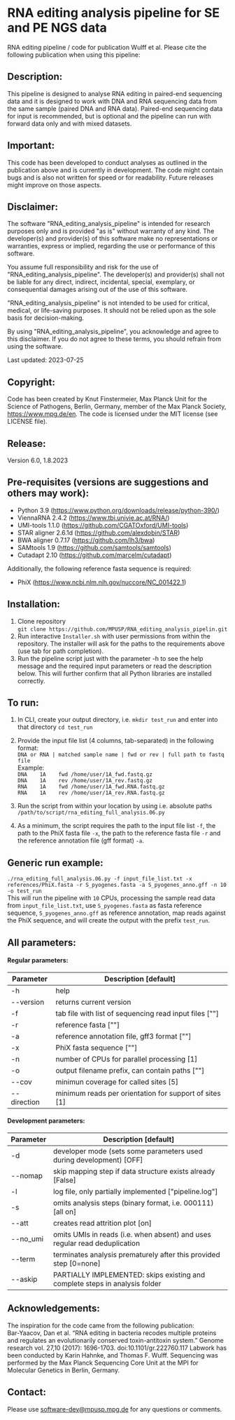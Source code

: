 # RNA editing analysis pipeline for SE and PE NGS data
RNA editing pipeline / code for publication Wulff et al.
Please cite the following publication when using this pipeline:<br>

## Description:
This pipeline is designed to analyse RNA editing in paired-end sequencing data and it is designed to work with DNA and RNA sequencing data from the same sample (paired DNA and RNA data). Paired-end sequencing data for input is recommended, but is optional and the pipeline can run with forward data only and with mixed datasets.

## Important:
This code has been developed to conduct analyses as outlined in the publication above and is currently in development. The code might contain bugs and is also not written for speed or for readability. Future releases might improve on those aspects.

## Disclaimer:

The software "RNA_editing_analysis_pipeline" is intended for research purposes only and is provided "as is" without warranty of any kind. The developer(s) and provider(s) of this software make no representations or warranties, express or implied, regarding the use or performance of this software.

You assume full responsibility and risk for the use of "RNA_editing_analysis_pipeline". The developer(s) and provider(s) shall not be liable for any direct, indirect, incidental, special, exemplary, or consequential damages arising out of the use of this software.

"RNA_editing_analysis_pipeline" is not intended to be used for critical, medical, or life-saving purposes. It should not be relied upon as the sole basis for decision-making.

By using "RNA_editing_analysis_pipeline", you acknowledge and agree to this disclaimer. If you do not agree to these terms, you should refrain from using the software.

Last updated: 2023-07-25

## Copyright:
Code has been created by Knut Finstermeier, Max Planck Unit for the Science of Pathogens, Berlin, Germany, member of the Max Planck Society, https://www.mpg.de/en. The code is licensed under the MIT license (see LICENSE file).

## Release:
Version 6.0, 1.8.2023

## Pre-requisites (versions are suggestions and others may work):
- Python 3.9 (https://www.python.org/downloads/release/python-390/)
- ViennaRNA 2.4.2 (https://www.tbi.univie.ac.at/RNA/)
- UMI-tools 1.1.0 (https://github.com/CGATOxford/UMI-tools)
- STAR aligner 2.6.1d (https://github.com/alexdobin/STAR)
- BWA aligner 0.7.17 (https://github.com/lh3/bwa)
- SAMtools 1.9 (https://github.com/samtools/samtools)
- Cutadapt 2.10 (https://github.com/marcelm/cutadapt)

Additionally, the following reference fasta sequence is required:
- PhiX (https://www.ncbi.nlm.nih.gov/nuccore/NC_001422.1)

## Installation:
1. Clone repository<br>```git clone https://github.com/MPUSP/RNA_editing_analysis_pipelin.git```
2. Run interactive ```Installer.sh``` with user permissions from within the repository. The installer will ask for the paths to the requirements above (use tab for path completion).
3. Run the pipeline script just with the parameter -h to see the help message and the required input parameters or read the description below. This will further confirm that all Python libraries are installed correctly.

## To run:
1. In CLI, create your output directory, i.e. ```mkdir test_run``` and enter into that directory ```cd test_run```
2. Provide the input file list (4 columns, tab-separated) in the following format:<br>
```DNA or RNA | matched sample name | fwd or rev | full path to fastq file```<br>
Example:<br>
```DNA    1A	fwd	/home/user/1A_fwd.fastq.gz```<br>
```DNA    1A	rev	/home/user/1A_rev.fastq.gz```<br>
```RNA    1A	fwd	/home/user/1A_fwd.RNA.fastq.gz```<br>
```RNA    1A	rev	/home/user/1A_rev.RNA.fastq.gz```<br>

3. Run the script from within your location by using i.e. absolute paths ```/path/to/script/rna_editing_full_analysis.06.py```
4. As a minimum, the script requires the path to the input file list ```-f```, the path to the PhiX fasta file ```-x```, the path to the reference fasta file ```-r``` and the reference annotation file (gff format) ```-a```.

## Generic run example:
```./rna_editing_full_analysis.06.py -f input_file_list.txt -x references/PhiX.fasta -r S_pyogenes.fasta -a S_pyogenes_anno.gff -n 10 -o test_run```<br>
This will run the pipeline with ```10``` CPUs, processing the sample read data from ```input_file_list.txt```, use ```S_pyogenes.fasta``` as fasta reference sequence, ```S_pyogenes_anno.gff``` as reference annotation, map reads against the PhiX sequence, and will create the output with the prefix ```test_run```.

## All parameters:
#### Regular parameters:
| Parameter | Description [default] |
| --- | --- |
| -h | help |
| --version | returns current version |
| -f | tab file with list of sequencing read input files [""] |
| -r | reference fasta [""] |
| -a | reference annotation file, gff3 format [""]<br> |
| -x | PhiX fasta sequence [""] |
| -n | number of CPUs for parallel processing [1] |
| -o | output filename prefix, can contain paths [""] |
| --cov | minimun coverage for called sites [5] |
| --direction | minimum reads per orientation for support of sites [1] |

#### Development parameters:
| Parameter | Description [default] |
| --- | --- |
| -d | developer mode (sets some parameters used during development) [OFF] |
| --nomap | skip mapping step if data structure exists already [False] |
| -l | log file, only partially implemented ["pipeline.log"] |
| -s | omits analysis steps (binary format, i.e. 000111) [all on] |
| --att | creates read attrition plot [on] |
| --no_umi | omits UMIs in reads (i.e. when absent) and uses regular read deduplication |
| --term | terminates analysis prematurely after this provided step [0=none] |
| --askip | PARTIALLY IMPLEMENTED: skips existing and complete steps in analysis folder |

## Acknowledgements:
The inspiration for the code came from the following publication:<br>
Bar-Yaacov, Dan et al. “RNA editing in bacteria recodes multiple proteins and regulates an evolutionarily conserved toxin-antitoxin system.” Genome research vol. 27,10 (2017): 1696-1703. doi:10.1101/gr.222760.117
Labwork has been conducted by Karin Hahnke, and Thomas F. Wulff. Sequencing was performed by the Max Planck Sequencing Core Unit at the MPI for Molecular Genetics in Berlin, Germany.

## Contact:
Please use software-dev@mpusp.mpg.de for any questions or comments.
